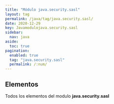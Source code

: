 ```yaml
---
title: "Módulo java.security.sasl"
layout: tag
permalink: /java/tag/java.security.sasl/
date: 2020-12-29
key: Javamodulojava.security.sasl
sidebar: 
  nav: java
aside: 
  toc: true
pagination: 
  enabled: true
  tag: "java.security.sasl"
  permalink: /:num/
---
```


<h2>Elementos</h2>
Todos los elementos del modulo <strong>java.security.sasl</strong>
